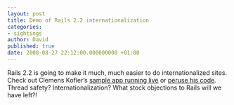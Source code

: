 ```yaml
---
layout: post
title: Demo of Rails 2.2 internationalization
categories:
- sightings
author: David
published: true
date: 2008-08-27 22:12:00.000000000 +01:00
---
```

<p>Rails 2.2 is going to make it much, much easier to do internationalized sites. Check out Clemens Kofler&#8217;s <a href="http://i18n-demo.phusion.nl/">sample app running live</a> or <a href="http://github.com/clemens/i18n_demo_app/tree/master">peruse his code</a>. Thread safety? Internationalization? What stock objections to Rails will we have left?!</p>